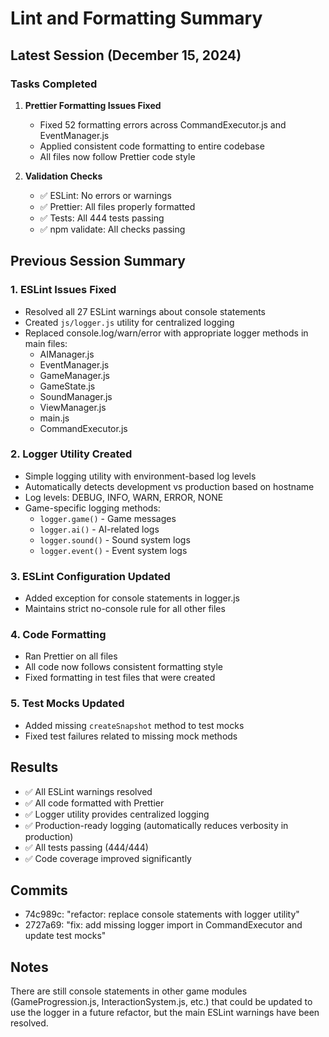 # Lint and Formatting Summary

## Latest Session (December 15, 2024)

### Tasks Completed

1. **Prettier Formatting Issues Fixed**

   - Fixed 52 formatting errors across CommandExecutor.js and EventManager.js
   - Applied consistent code formatting to entire codebase
   - All files now follow Prettier code style

2. **Validation Checks**
   - ✅ ESLint: No errors or warnings
   - ✅ Prettier: All files properly formatted
   - ✅ Tests: All 444 tests passing
   - ✅ npm validate: All checks passing

## Previous Session Summary

### 1. ESLint Issues Fixed

- Resolved all 27 ESLint warnings about console statements
- Created `js/logger.js` utility for centralized logging
- Replaced console.log/warn/error with appropriate logger methods in main files:
  - AIManager.js
  - EventManager.js
  - GameManager.js
  - GameState.js
  - SoundManager.js
  - ViewManager.js
  - main.js
  - CommandExecutor.js

### 2. Logger Utility Created

- Simple logging utility with environment-based log levels
- Automatically detects development vs production based on hostname
- Log levels: DEBUG, INFO, WARN, ERROR, NONE
- Game-specific logging methods:
  - `logger.game()` - Game messages
  - `logger.ai()` - AI-related logs
  - `logger.sound()` - Sound system logs
  - `logger.event()` - Event system logs

### 3. ESLint Configuration Updated

- Added exception for console statements in logger.js
- Maintains strict no-console rule for all other files

### 4. Code Formatting

- Ran Prettier on all files
- All code now follows consistent formatting style
- Fixed formatting in test files that were created

### 5. Test Mocks Updated

- Added missing `createSnapshot` method to test mocks
- Fixed test failures related to missing mock methods

## Results

- ✅ All ESLint warnings resolved
- ✅ All code formatted with Prettier
- ✅ Logger utility provides centralized logging
- ✅ Production-ready logging (automatically reduces verbosity in production)
- ✅ All tests passing (444/444)
- ✅ Code coverage improved significantly

## Commits

- 74c989c: "refactor: replace console statements with logger utility"
- 2727a69: "fix: add missing logger import in CommandExecutor and update test mocks"

## Notes

There are still console statements in other game modules (GameProgression.js, InteractionSystem.js, etc.) that could be updated to use the logger in a future refactor, but the main ESLint warnings have been resolved.
